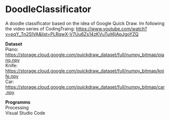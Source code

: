 # DoodleClassificator
A doodle classificator based on the idea of Google Quick Draw.
Im following the video series of CodingTraing: https://www.youtube.com/watch?v=pqY_Tn2SIVA&list=PLRqwX-V7Uu6Zs14zKVuTuit6jApJgoYZQ

<b>Dataset</b> <br>
Piano: https://storage.cloud.google.com/quickdraw_dataset/full/numpy_bitmap/piano.npy <br>
Knife: https://storage.cloud.google.com/quickdraw_dataset/full/numpy_bitmap/knife.npy <br>
Car: https://storage.cloud.google.com/quickdraw_dataset/full/numpy_bitmap/car.npy <br>

<b> Programms </b> <br>
Processing <br> 
Visual Studio Code
